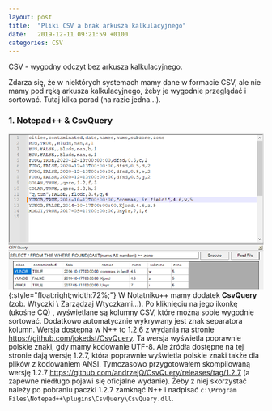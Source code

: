 ```yaml
---
layout: post
title:  "Pliki CSV a brak arkusza kalkulacyjnego"
date:   2019-12-11 09:21:59 +0100
categories: CSV
---
```


CSV - wygodny odczyt bez arkusza kalkulacyjnego.

Zdarza się, że w niektórych systemach mamy dane w formacie CSV, ale nie mamy pod ręką arkusza kalkulacyjnego, żeby je wygodnie przeglądać i sortować. Tutaj kilka porad (na razie jedna...).

### 1. Notepad++ & CsvQuery

![Notepad++ CsvQuery widok aplikacji](https://raw.githubusercontent.com/jokedst/CsvQuery/master/Meta/Screenshot.png){:style="float:right;width:72%;"}
W Notatniku++ mamy dodatek **CsvQuery** (zob. Wtyczki \ Zarządzaj Wtyczkami...). Po kliknięciu na jego ikonkę (ukośne CQ) , wyświetlane są kolumny CSV, które można sobie wygodnie sortować. Dodatkowo automatycznie wykrywany jest znak separatora kolumn. Wersja dostępna w N++ to 1.2.6 z wydania na stronie <https://github.com/jokedst/CsvQuery>. Ta wersja wyświetla poprawnie polskie znaki, gdy mamy kodowanie UTF-8. Ale źródła dostępne na tej stronie dają wersję 1.2.7, która poprawnie wyświetla polskie znaki także dla plików z kodowaniem ANSI. Tymczasowo przygotowałem skompilowaną wersję 1.2.7 <https://github.com/andrzejQ/CsvQuery/releases/tag/1.2.7> (a zapewne niedługo pojawi się oficjalne wydanie). Żeby z niej skorzystać należy po pobraniu paczki 1.2.7 zamknąć N++ i nadpisać `c:\Program Files\Notepad++\plugins\CsvQuery\CsvQuery.dll`.

